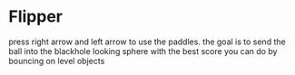 # Flipper
press right arrow and left arrow to use the paddles.
the goal is to send the ball into the blackhole looking sphere
with the best score you can do by bouncing on level objects
